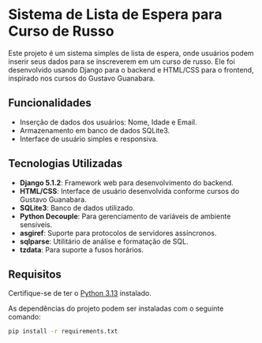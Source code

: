 # Sistema de Lista de Espera para Curso de Russo

Este projeto é um sistema simples de lista de espera, onde usuários podem inserir seus dados para se inscreverem em um curso de russo. Ele foi desenvolvido usando Django para o backend e HTML/CSS para o frontend, inspirado nos cursos do Gustavo Guanabara.

## Funcionalidades

- Inserção de dados dos usuários: Nome, Idade e Email.
- Armazenamento em banco de dados SQLite3.
- Interface de usuário simples e responsiva.

## Tecnologias Utilizadas

- **Django 5.1.2**: Framework web para desenvolvimento do backend.
- **HTML/CSS**: Interface de usuário desenvolvida conforme cursos do Gustavo Guanabara.
- **SQLite3**: Banco de dados utilizado.
- **Python Decouple**: Para gerenciamento de variáveis de ambiente sensíveis.
- **asgiref**: Suporte para protocolos de servidores assíncronos.
- **sqlparse**: Utilitário de análise e formatação de SQL.
- **tzdata**: Para suporte a fusos horários.

## Requisitos

Certifique-se de ter o [Python 3.13](https://www.python.org/downloads/) instalado.

As dependências do projeto podem ser instaladas com o seguinte comando:

```bash
pip install -r requirements.txt
